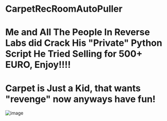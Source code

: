 # CarpetRecRoomAutoPuller
# Me and All The People In Reverse Labs did Crack His "Private" Python Script He Tried Selling for 500+ EURO, Enjoy!!!!
# Carpet is Just a Kid, that wants "revenge" now anyways have fun!

![image](https://github.com/user-attachments/assets/7b7507a4-349e-45a9-b614-43a98d1540f8)
